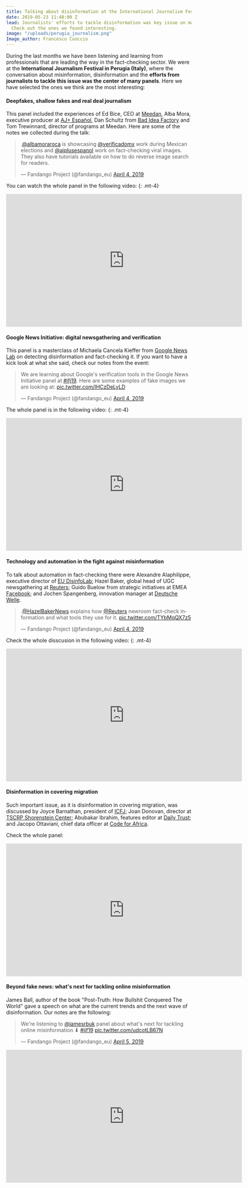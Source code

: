 ```yaml
---
title: Talking about disinformation at the International Journalism Festival
date: 2019-05-23 11:48:00 Z
lead: Journalists' efforts to tackle disinformation was key issue on many panels.
  Check out the ones we found interesting.
image: "/uploads/perugia_journalism.png"
Image_author: Francesco Cuoccio
---
```


During the last months we have been listening and learning from professionals that are leading the way in the fact-checking sector. We were at the **International Journalism Festival in Perugia (Italy)**, where the conversation about misinformation, disinformation and the **efforts from journalists to tackle this issue was the center of many panels**. Here we have selected the ones we think are the most interesting: 

#### Deepfakes, shallow fakes and real deal journalism

This panel included the experiences of Ed Bice, CEO at [Meedan](https://meedan.com/en/), Alba Mora, executive producer at [AJ+ Español](https://www.ajplus.net/espanol), Dan Schultz from [Bad Idea Factory](https://biffud.com) and Tom Trewinnard,
director of programs at Meedan. Here are some of the notes we collected during the talk:

<blockquote class="twitter-tweet" data-conversation="none" data-lang="en"><p lang="en" dir="ltr">.<a href="https://twitter.com/albamoraroca?ref_src=twsrc%5Etfw">@albamoraroca</a> is showcasing <a href="https://twitter.com/VerificadoMX?ref_src=twsrc%5Etfw">@verificadomx</a> work during Mexican elections and <a href="https://twitter.com/ajplusespanol?ref_src=twsrc%5Etfw">@ajplusespanol</a> work on fact-checking viral images. They also have tutorials available on how to do reverse image search for readers.</p>&mdash; Fandango Project (@fandango_eu) <a href="https://twitter.com/fandango_eu/status/1113752958947274753?ref_src=twsrc%5Etfw">April 4, 2019</a></blockquote>

You can watch the whole panel in the following video:
{: .mt-4}

<div class="video mb-5">
<iframe width="640" height="360" src="https://www.youtube.com/embed/_Xpr5dzozz0?rel=0&amp;controls=1&amp;showinfo=0" frameborder="0" allowfullscreen></iframe>
</div>

#### Google News Initiative: digital newsgathering and verification

This panel is a masterclass of Michaela Cancela Kieffer from [Google News Lab](https://newsinitiative.withgoogle.com/training/) on detecting disinformation and fact-checking it. If you want to have a kick look at what she said, check our notes from the event:

<blockquote class="twitter-tweet" data-lang="en"><p lang="en" dir="ltr">We are learning about Google&#39;s verification tools in the Google News Initiative panel at <a href="https://twitter.com/hashtag/ifj19?src=hash&amp;ref_src=twsrc%5Etfw">#ifj19</a>. Here are some examples of fake images we are looking at: <a href="https://t.co/IHCzDeLyLD">pic.twitter.com/IHCzDeLyLD</a></p>&mdash; Fandango Project (@fandango_eu) <a href="https://twitter.com/fandango_eu/status/1113781901196713985?ref_src=twsrc%5Etfw">April 4, 2019</a></blockquote>

The whole panel is in the following video:
{: .mt-4}

<div class="video mb-5">
<iframe width="640" height="360" src="https://www.youtube.com/embed/E74aD1Jdtlg?rel=0&amp;controls=1&amp;showinfo=0" frameborder="0" allowfullscreen></iframe>
</div>

#### Technology and automation in the fight against misinformation

To talk about automation in fact-checking there were Alexandre Alaphilippe, executive director of [EU DisinfoLab](https://www.disinfo.eu); Hazel Baker, global head of UGC newsgathering at [Reuters](https://www.reuterscommunity.com); Guido Buelow from strategic initiatives at EMEA [Facebook](https://www.facebook.com/business); and Jochen Spangenberg, innovation manager at [Deutsche Welle](https://www.dw.com/en/top-stories/s-9097).

<blockquote class="twitter-tweet" data-conversation="none" data-lang="en"><p lang="en" dir="ltr">.<a href="https://twitter.com/HazelBakerNews?ref_src=twsrc%5Etfw">@HazelBakerNews</a> explains how <a href="https://twitter.com/Reuters?ref_src=twsrc%5Etfw">@Reuters</a> newroom fact-check information and what tools they use for it. <a href="https://t.co/TYbMqQX7z5">pic.twitter.com/TYbMqQX7z5</a></p>&mdash; Fandango Project (@fandango_eu) <a href="https://twitter.com/fandango_eu/status/1113842717795213318?ref_src=twsrc%5Etfw">April 4, 2019</a></blockquote>

Check the whole disscusion in the following video:
{: .mt-4}

<div class="video mb-5">
<iframe width="640" height="360" src="https://www.youtube.com/embed/z0PVaug4MWE?rel=0&amp;controls=1&amp;showinfo=0" frameborder="0" allowfullscreen></iframe>
</div>

#### Disinformation in covering migration

Such important issue, as it is disinformation in covering migration, was discussed by Joyce Barnathan, president of [ICFJ](https://www.icfj.org); Joan Donovan, director at [TSCRP Shorenstein Center](https://shorensteincenter.org); Abubakar Ibrahim, features editor at [Daily Trust](https://www.dailytrust.com.ng); and Jacopo Ottaviani, chief data officer at [Code for Africa](https://codeforafrica.org). 

Check the whole panel:

<div class="video mb-5">
<iframe width="640" height="360" src="https://www.youtube.com/embed/QkW5w3ug7XM?rel=0&amp;controls=1&amp;showinfo=0" frameborder="0" allowfullscreen></iframe>
</div>

#### Beyond fake news: what's next for tackling online misinformation

James Ball, author of the book "Post-Truth: How Bullshit Conquered The World" gave a speech on what are the current trends and the next wave of disinformation. Our notes are the following: 

<blockquote class="twitter-tweet" data-lang="en"><p lang="en" dir="ltr">We&#39;re listening to <a href="https://twitter.com/jamesrbuk?ref_src=twsrc%5Etfw">@jamesrbuk</a> panel about what&#39;s next for tackling online misinformation ⬇ <a href="https://twitter.com/hashtag/ijf19?src=hash&amp;ref_src=twsrc%5Etfw">#ijf19</a> <a href="https://t.co/udcotLB67N">pic.twitter.com/udcotLB67N</a></p>&mdash; Fandango Project (@fandango_eu) <a href="https://twitter.com/fandango_eu/status/1114169866246864896?ref_src=twsrc%5Etfw">April 5, 2019</a></blockquote>

<div class="video">
<iframe width="640" height="360" src="https://www.youtube.com/embed/6CU2MspWqIw?rel=0&amp;controls=1&amp;showinfo=0" frameborder="0" allowfullscreen></iframe>
</div>

<!-- Twitter Script -->
<script async src="https://platform.twitter.com/widgets.js" charset="utf-8"></script>

<style>
#twitter-widget-0{ max-height: none !important; }
</style>
